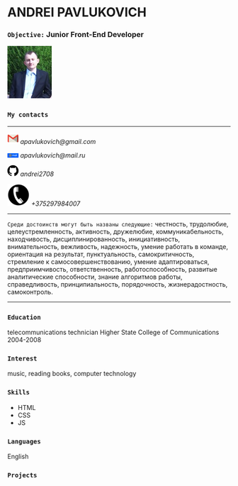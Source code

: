 # ANDREI PAVLUKOVICH
### **`Objective:`** Junior Front-End Developer
![logoPhoto](img/CVphoto.jpg)
### `My contacts`
---
![logoGmail](img/CVgmail.png) _apavlukovich@gmail.com_

![logoMail.ru](img/CVmail.ru.png) _apavlukovich@mail.ru_

![logoGit](img/CVgitHub.png) _andrei2708_

![tel](img/CVtel.png) _+375297984007_

---
``Среди достоинств могут быть названы следующие:`` честность, трудолюбие, целеустремленность, активность, дружелюбие, коммуникабельность, находчивость, дисциплинированность, инициативность, внимательность, вежливость, надежность, умение работать в команде, ориентация на результат, пунктуальность, самокритичность, стремление к самосовершенствованию, умение адаптироваться, предприимчивость, ответственность, работоспособность, развитые аналитические способности, знание алгоритмов работы, справедливость, принципиальность, порядочность, жизнерадостность, самоконтроль.

---
### `Education`

telecommunications technician
Higher State College of Communications
2004-2008

### `Interest`

music, reading books, computer technology
### `Skills`
* HTML
* CSS 
* JS
### `Languages`
English

### `Projects`